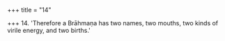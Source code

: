 +++
title = "14"

+++
14. 'Therefore a Brāhmaṇa has two names, two mouths, two kinds of virile energy, and two births.'
